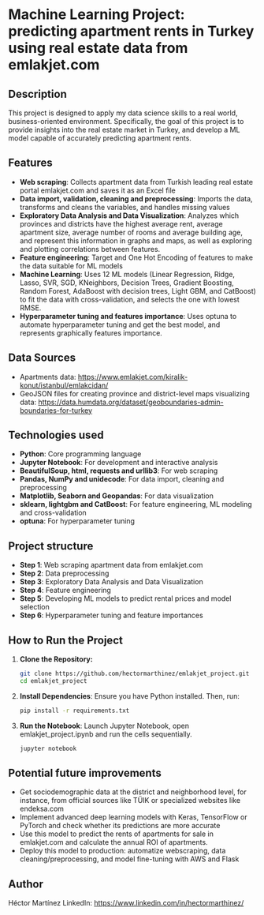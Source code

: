 # Machine Learning Project: predicting apartment rents in Turkey using real estate data from emlakjet.com

## Description

This project is designed to apply my data science skills to a real world, business-oriented environment. Specifically, the goal of this project is to provide insights into the real estate market in Turkey, and develop a ML model capable of accurately predicting apartment rents. 

## Features

- **Web scraping**: Collects apartment data from Turkish leading real estate portal emlakjet.com and saves it as an Excel file
- **Data import, validation, cleaning and preprocessing**: Imports the data, transforms and cleans the variables, and handles missing values
- **Exploratory Data Analysis and Data Visualization**: Analyzes which provinces and districts have the highest average rent, average apartment size, average number of rooms and average building age, and represent this information in graphs and maps, as well as exploring and plotting correlations between features.
- **Feature engineering**: Target and One Hot Encoding of features to make the data suitable for ML models
- **Machine Learning**: Uses 12 ML models (Linear Regression, Ridge, Lasso, SVR, SGD, KNeighbors, Decision Trees, Gradient Boosting, Random Forest, AdaBoost with decision trees, Light GBM, and CatBoost) to fit the data with cross-validation, and selects the one with lowest RMSE.
- **Hyperparameter tuning and features importance**: Uses optuna to automate hyperparameter tuning and get the best model, and represents graphically features importance.

## Data Sources

- Apartments data: https://www.emlakjet.com/kiralik-konut/istanbul/emlakcidan/
- GeoJSON files for creating province and district-level maps visualizing data: https://data.humdata.org/dataset/geoboundaries-admin-boundaries-for-turkey

## Technologies used

- **Python**: Core programming language
- **Jupyter Notebook**: For development and interactive analysis
- **BeautifulSoup, html, requests and urllib3**: For web scraping
- **Pandas, NumPy and unidecode**: For data import, cleaning and preprocessing
- **Matplotlib, Seaborn and Geopandas**: For data visualization
- **sklearn, lightgbm and CatBoost**: For feature engineering, ML modeling and cross-validation
- **optuna**: For hyperparameter tuning

## Project structure

- **Step 1**: Web scraping apartment data from emlakjet.com
- **Step 2**: Data preprocessing
- **Step 3**: Exploratory Data Analysis and Data Visualization
- **Step 4**: Feature engineering
- **Step 5**: Developing ML models to predict rental prices and model selection
- **Step 6**: Hyperparameter tuning and feature importances

## How to Run the Project

1. **Clone the Repository:**
   ```bash
   git clone https://github.com/hectormarthinez/emlakjet_project.git
   cd emlakjet_project

2. **Install Dependencies**: Ensure you have Python installed. Then, run:
   ```bash
   pip install -r requirements.txt

3. **Run the Notebook**: Launch Jupyter Notebook, open emlakjet_project.ipynb and run the cells sequentially.
   ```bash
   jupyter notebook

## Potential future improvements

- Get sociodemographic data at the district and neighborhood level, for instance, from official sources like TÜIK or specialized websites like endeksa.com
- Implement advanced deep learning models with Keras, TensorFlow or PyTorch and check whether its predictions are more accurate
- Use this model to predict the rents of apartments for sale in emlakjet.com and calculate the annual ROI of apartments.
- Deploy this model to production: automatize webscraping, data cleaning/preprocessing, and model fine-tuning with AWS and Flask

## Author
Héctor Martínez
LinkedIn: https://www.linkedin.com/in/hectormarthinez/